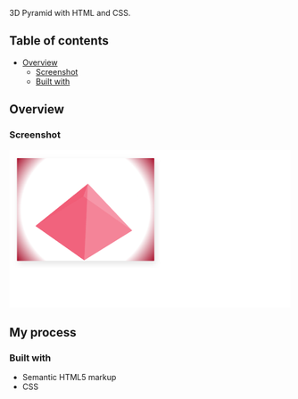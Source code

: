 3D Pyramid with HTML and CSS.

## Table of contents

- [Overview](#overview)
  - [Screenshot](#screenshot)
  - [Built with](#built-with)

## Overview

### Screenshot

![](./images/3d-pyramid.png)

## My process

### Built with

- Semantic HTML5 markup
- CSS
